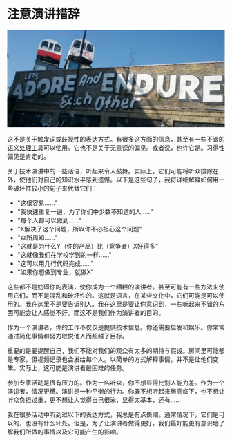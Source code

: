 # 注意演讲措辞

![让我们互相爱慕，互相忍耐](../images/e6c9d24ely1h0anwpg5pzj20sg0cpgo0.jpg)

这不是关于触发词或歧视性的表达方式。有很多这方面的信息，甚至有一些不错的[语义处理工具](http://alexjs.com/)可以使用。它也不是关于无意识的偏见。或者说，也许它是。习得性偏见是肯定的。

关于技术演讲中的一些话语，听起来令人鼓舞。实际上，它们可能将听众排除在外，使他们对自己的知识水平感到遗憾。以下是这些句子，我将详细解释如何用一些破坏性较小的句子来代替它们：

-   "这很容易......"
-   "我快速重复一遍，为了你们中少数不知道的人......"
-   "每个人都可以做到......"
-   "X解决了这个问题，所以你不必担心这个问题"
-   "众所周知......"
-   "这就是为什么Y（你的产品）比（竞争者）X好得多"
-   "这就像我们在学校学到的一样......"
-   "这可以用几行代码完成......"
-   "如果你想做到专业，就做X"

这些都不是妨碍你的表演，使你成为一个糟糕的演讲者。甚至可能有一些方法来使用它们，而不是混乱和破坏性的。这就是语言，在某些文化中，它们可能是可以使用的。我在这里不是要告诉别人。我在这里是要让你意识到，一些听起来不错的东西可能会让人感觉不好。而这不是我们作为演讲者的目的。

作为一个演讲者，你的工作不仅仅是提供技术信息。你还需要启发和娱乐。你常常通过简化事情和努力取悦他人而超越了目标。

重要的是要提醒自己，我们不能对我们的观众有太多的期待与假设。房间里可能都是专家，但视频记录也会发给每个人。以简单的方式解释事情，并不是让他们变笨。实际上，这可能是演讲者最困难的任务。

参加专家活动是很有压力的。作为一名听众，你不想显得比别人能力差。作为一个演讲者，情况更糟。演讲是一种平衡的行为。你既不想听起来居高临下，也不想让听众负担过重，更不想让人觉得自己很笨，显得太基本，还有......

我在很多活动中听到过以下的表达方式，我总是有点畏缩。通常情况下，它们是可以的，也没有什么坏处。但是，为了让演讲者做得更好，我们最好能更有意识地了解我们所做的事情以及它可能产生的影响。